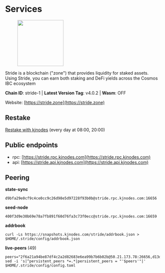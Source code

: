 # Services

<figure><img src="https://raw.githubusercontent.com/kj89/testnet_manuals/main/pingpub/logos/stride.png" width="150" alt=""><figcaption></figcaption></figure>

Stride is a blockchain ("zone") that provides liquidity for staked assets.  Using Stride, you can earn both staking and DeFi yields across the Cosmos IBC ecosystem

**Chain ID**: stride-1 | **Latest Version Tag**: v4.0.2 | **Wasm**: OFF

Website: [https://stride.zone](https://stride.zone)

## Restake

[Restake with kjnodes](https://restake.app/stride/stridevaloper1j8gkhtllnp252l6g6zwzea30e7pvzqttr9768n) (every day at 08:00, 20:00)
## Public endpoints

* rpc: [https://stride.rpc.kjnodes.com](https://stride.rpc.kjnodes.com)
* api: [https://stride.api.kjnodes.com](https://stride.api.kjnodes.com)

## Peering

**state-sync**

```
d9bfa29e0cf9c4ce0cc9c26d98e5d97228f93b0b@stride.rpc.kjnodes.com:16656
```

**seed-node**

```
400f3d9e30b69e78a7fb891f60d76fa3c73f0ecc@stride.rpc.kjnodes.com:16659
```

**addrbook**
```
curl -Ls https://snapshots.kjnodes.com/stride/addrbook.json > $HOME/.stride/config/addrbook.json
```

**live-peers** (49)
```
peers="2f6a21a94be87df4c2a2d82683e6ea99b7b6b02b@50.21.173.78:26656,d13d51e660dbd89d6660ac9b61957c5e727efdae@135.181.130.145:6000,97e4468ac589eac505a800411c635b14511a61bb@144.76.239.27:26656,01899588499352857c214c50451c5fa59744ace2@88.99.161.228:26656,5093547fdf0430143ac66b4ee55d80e6542a6c10@217.174.247.163:26656,d36ac7580cc8907a00b0add8c3b047caea6df4ed@107.155.67.202:26636,ebc272824924ea1a27ea3183dd0b9ba713494f83@185.16.39.158:26886,ea6a7b2f366bc343f0670f1673fd86001dd08eb0@65.108.122.246:26636,0e202ae079fb8b1849993ef6e6e6bd012b10374f@46.4.81.204:45656,b6bbf3fce8563bf55cee37776d1cfc3e6692c7e6@167.235.1.101:26656,81139c36049f4a320c8b3c17427904a11471fb70@167.235.15.68:26656,7df044c837dcf94a9ec134ca9037e067b57e2dbc@65.109.28.224:14656,cd680cc992983e5c8244b5529034a2e362e7a6d3@93.159.134.157:26656,6cceba286b498d4a1931f85e35ea0fa433373057@169.155.44.213:26656,27e3200f2b3f83c403ad9dfa09bf83ae73b179b3@149.102.143.220:10173,7b59248957e391dfb6c1ba71fe4cbf471ca14fc2@65.108.97.58:16656,b72d5281c9388ae9f1274ec3b92c1db17857a4b7@194.195.246.27:26656,233e06cfa51d53e186afe032e848f5c9f5cd4a01@83.171.248.3:26656,cb0b38aa612e8ac05f704d9b2feb7526607afb77@159.203.191.62:26656,0fc362a8e62960dc76bfb00015d3ac0cf602c004@65.108.237.230:26656,20f56a68a04eedc764b7e1b87b7032a50b9d4fe9@51.81.155.97:10456,8d7d0f32d53467c4d5e8871faf4ec58ea970fed2@157.90.179.182:26456,dc9241e56b67b2d9b39a79f4aa9dc432d78c1dbc@195.3.223.204:10156,950da031d9536b9fbd0e9f0c70d65740d11d0111@192.118.76.122:26656,df3f533e6b9776c11f08da804edcb810cbdd2080@65.108.234.23:12256,befab97d41e02ea4e759eda3de9e30e77b95b55b@35.238.157.27:26656,c4688bb34164eacacaa374bc7440b87986dd87ac@162.251.235.252:26656,8e4e1f1e087c76c71c64e477e95495833da82aa2@135.181.173.139:26656,f452fbafd9c5dd0ce7c0ecd6bf2ba413aedb88aa@65.108.229.244:36656,6a6a70719d44dfdaa74a074f017dc1f1ff23da62@146.59.0.123:6000,ed857708c330334e1e62751470d6ecddf0397459@65.109.69.59:12256,bde0ccb7d858f2e5ab8c12cd78bf360c6614535f@142.132.199.211:26653,28db7a664e95241930c5680ad2e1480bed3fb99f@198.244.178.213:26656,463b1dc6903455575079572fb23407be586f2a4b@185.16.39.37:26656,4d17c6e85a1e6282efee950ff3dfe85b4b043f0f@148.251.51.144:26656,a757fc9ea95a7f643d392ec9fdaa31cbf06e76d9@195.3.221.21:12256,f420eab70caad310ad6cc1990c977cadf193264c@51.159.80.121:6000,2f02a4012f90f5d1a9a85748dd9aa14155ed4a71@66.172.36.134:28656,fbebe11a12def69c115c25b4bf871bc5976dfe50@65.109.59.118:26656,022fd83f945fe03f9155fced534c90b5ce8db979@65.109.23.238:36656,71082b73b93979f772b6e53bd700ca13cb69b847@162.251.235.253:26656,ca5cea523e4b0880e59c0082edcb10f26f626637@34.121.202.225:26656,0f8ef3527a6317a70163c96db71577c10155cf96@141.95.84.73:13456,5fcea7e52a5679a18329bfcad640012b443c866d@38.242.211.235:26656,d9bfa29e0cf9c4ce0cc9c26d98e5d97228f93b0b@65.109.88.38:16656,04b797b5a56fb939a97a3c7d9c3230d09b85e8d7@93.189.30.118:26656,157000d06040f2a7b981c6f062da0c9da0e6e6af@194.163.163.0:26656,9ee75491e354965d8bfd8434aa093f8613bc1dce@65.108.238.103:12256,15bc324fbf6ed5347d9a6450bb73f7251c3f2b95@167.235.107.42:27012"
sed -i 's|^persistent_peers *=.*|persistent_peers = "'$peers'"|' $HOME/.stride/config/config.toml
```

